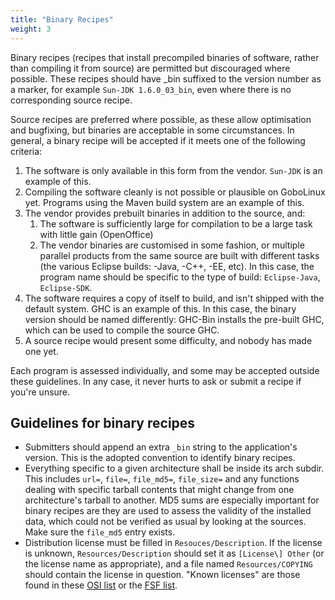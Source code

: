 ```yaml
---
title: "Binary Recipes"
weight: 3
---
```


Binary recipes (recipes that install precompiled binaries of software,
rather than compiling it from source) are permitted but discouraged
where possible. These recipes should have \_bin suffixed to the version
number as a marker, for example `Sun-JDK 1.6.0_03_bin`, even where
there is no corresponding source recipe.

Source recipes are preferred where possible, as these allow optimisation
and bugfixing, but binaries are acceptable in some circumstances. In
general, a binary recipe will be accepted if it meets one of the
following criteria:

1.  The software is only available in this form from the vendor. `Sun-JDK`
    is an example of this.
2.  Compiling the software cleanly is not possible or plausible on
    GoboLinux yet. Programs using the Maven build system are an example
    of this.
3.  The vendor provides prebuilt binaries in addition to the source,
    and:
    1.  The software is sufficiently large for compilation to be a large
        task with little gain (OpenOffice)
    2.  The vendor binaries are customised in some fashion, or multiple
        parallel products from the same source are built with different
        tasks (the various Eclipse builds: -Java, -C++, -EE, etc). In
        this case, the program name should be specific to the type of
        build: `Eclipse-Java`, `Eclipse-SDK`.
4.  The software requires a copy of itself to build, and isn't shipped
    with the default system. GHC is an example of this. In this case,
    the binary version should be named differently: GHC-Bin installs the
    pre-built GHC, which can be used to compile the source GHC.
5.  A source recipe would present some difficulty, and nobody has made
    one yet.

Each program is assessed individually, and some may be accepted outside
these guidelines. In any case, it never hurts to ask or submit a recipe
if you're unsure.

## Guidelines for binary recipes

-   Submitters should append an extra `_bin` string to the
    application's version. This is the adopted convention to identify
    binary recipes.
-   Everything specific to a given architecture shall be inside its arch
    subdir. This includes `url=`, `file=`, `file_md5=`, `file_size=` and any
    functions dealing with specific tarball contents that might change
    from one architecture's tarball to another. MD5 sums are especially
    important for binary recipes are they are used to assess the
    validity of the installed data, which could not be verified as usual
    by looking at the sources. Make sure the `file_md5` entry exists.
-   Distribution license must be filled in `Resouces/Description`. If the
    license is unknown, `Resources/Description` should set it as
    `[License\] Other` (or the license name as appropriate), and a file
    named `Resources/COPYING` should contain the license in question.
    "Known licenses" are those found in these [OSI
    list](http://www.opensource.org/licenses/alphabetical) or the [FSF
    list](http://www.fsf.org/licensing/licenses/).
